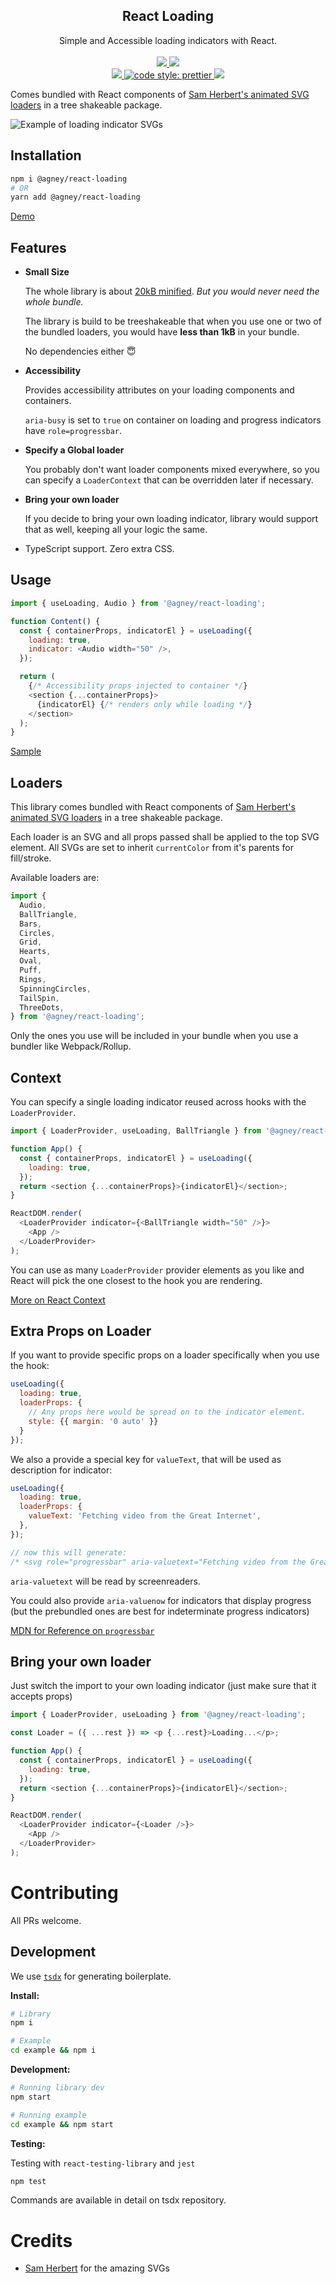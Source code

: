 <h2 align="center">React Loading</h2>
<p align="center">
Simple and Accessible loading indicators with React.
<br />
<br />
<a href="https://www.npmjs.com/package/@agney/react-loading">
  <img src="https://badge.fury.io/js/%40agney%2Freact-loading.svg" />
</a>
<img src="https://img.shields.io/badge/module%20formats-cjs%2C%20esm-green.svg" />
<br />
<a href="https://github.com/agneym/react-loading/actions">
  <img src="https://github.com/agneym/react-loading/workflows/CI/badge.svg" />
</a>
<a href="https://prettier.io">
  <img alt="code style: prettier" src="https://img.shields.io/badge/code_style-prettier-ff69b4.svg?style=flat-square" />
</a>
<a href="http://makeapullrequest.com">
  <img src="https://img.shields.io/badge/PRs-welcome-brightgreen.svg?style=flat-square" />
</a>

Comes bundled with React components of [Sam Herbert's animated SVG loaders](https://github.com/SamHerbert/SVG-Loaders) in a tree shakeable package.

![Example of loading indicator SVGs](./example/indicator.gif)

## Installation

```bash
npm i @agney/react-loading
# OR
yarn add @agney/react-loading
```

[Demo](https://agneym.github.io/react-loading/)

## Features

- **Small Size**

  The whole library is about [20kB minified](https://bundlephobia.com/result?p=@agney/react-loading). _But you would never need the whole bundle._

  The library is build to be treeshakeable that when you use one or two of the bundled loaders, you would have **less than 1kB** in your bundle.

  No dependencies either 😇

- **Accessibility**

  Provides accessibility attributes on your loading components and containers.

  `aria-busy` is set to `true` on container on loading and progress indicators have `role=progressbar`.

- **Specify a Global loader**

  You probably don't want loader components mixed everywhere, so you can specify a `LoaderContext` that can be overridden later if necessary.

- **Bring your own loader**

  If you decide to bring your own loading indicator, library would support that as well, keeping all your logic the same.

- TypeScript support. Zero extra CSS.

## Usage

```javascript
import { useLoading, Audio } from '@agney/react-loading';

function Content() {
  const { containerProps, indicatorEl } = useLoading({
    loading: true,
    indicator: <Audio width="50" />,
  });

  return (
    {/* Accessibility props injected to container */}
    <section {...containerProps}>
      {indicatorEl} {/* renders only while loading */}
    </section>
  );
}
```
[Sample](https://codesandbox.io/s/agneyreact-loading-example-9jj7c)

## Loaders

This library comes bundled with React components of [Sam Herbert's animated SVG loaders](https://github.com/SamHerbert/SVG-Loaders) in a tree shakeable package.

Each loader is an SVG and all props passed shall be applied to the top SVG element. All SVGs are set to inherit `currentColor` from it's parents for fill/stroke.

Available loaders are:

```javascript
import {
  Audio,
  BallTriangle,
  Bars,
  Circles,
  Grid,
  Hearts,
  Oval,
  Puff,
  Rings,
  SpinningCircles,
  TailSpin,
  ThreeDots,
} from '@agney/react-loading';
```

Only the ones you use will be included in your bundle when you use a bundler like Webpack/Rollup.

## Context

You can specify a single loading indicator reused across hooks with the `LoaderProvider`.

```javascript
import { LoaderProvider, useLoading, BallTriangle } from '@agney/react-loading';

function App() {
  const { containerProps, indicatorEl } = useLoading({
    loading: true,
  });
  return <section {...containerProps}>{indicatorEl}</section>;
}

ReactDOM.render(
  <LoaderProvider indicator={<BallTriangle width="50" />}>
    <App />
  </LoaderProvider>
);
```

You can use as many `LoaderProvider` provider elements as you like and React will pick the one closest to the hook you are rendering.

[More on React Context](https://reactjs.org/docs/context.html)

## Extra Props on Loader

If you want to provide specific props on a loader specifically when you use the hook:

```javascript
useLoading({
  loading: true,
  loaderProps: {
    // Any props here would be spread on to the indicator element.
    style: {{ margin: '0 auto' }}
  }
});
```

We also a provide a special key for `valueText`, that will be used as description for indicator:

```javascript
useLoading({
  loading: true,
  loaderProps: {
    valueText: 'Fetching video from the Great Internet',
  },
});

// now this will generate:
/* <svg role="progressbar" aria-valuetext="Fetching video from the Great Internet"></svg>*/
```

`aria-valuetext` will be read by screenreaders.

You could also provide `aria-valuenow` for indicators that display progress (but the prebundled ones are best for indeterminate progress indicators)

[MDN for Reference on `progressbar`](https://developer.mozilla.org/en-US/docs/Web/Accessibility/ARIA/ARIA_Techniques/Using_the_progressbar_role)

## Bring your own loader

Just switch the import to your own loading indicator (just make sure that it accepts props)

```javascript
import { LoaderProvider, useLoading } from '@agney/react-loading';

const Loader = ({ ...rest }) => <p {...rest}>Loading...</p>;

function App() {
  const { containerProps, indicatorEl } = useLoading({
    loading: true,
  });
  return <section {...containerProps}>{indicatorEl}</section>;
}

ReactDOM.render(
  <LoaderProvider indicator={<Loader />}>
    <App />
  </LoaderProvider>
);
```

# Contributing

All PRs welcome.

## Development

We use [`tsdx`](https://github.com/formium/tsdx) for generating boilerplate.

**Install:**

```bash
# Library
npm i

# Example
cd example && npm i
```

**Development:**

```bash
# Running library dev
npm start

# Running example
cd example && npm start
```

**Testing:**

Testing with `react-testing-library` and `jest`

```bash
npm test
```

Commands are available in detail on tsdx repository.

# Credits

- [Sam Herbert](http://samherbert.net/) for the amazing SVGs
